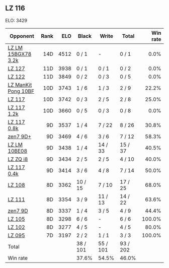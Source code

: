 ## LZ 116 ##

ELO: 3429

Opponent | Rank | ELO | Black | Write | Total | Win rate
---------|-----:|----:|-------|-------|-------|-------:
[LZ LM 15BGX78 3.2k](LZ%20LM%2015BGX78%203.2k.md) | 14D | 4512 | 0 / 1 | - | 0 / 1 | 0.0%
[LZ 127](LZ%20127.md) | 11D | 3938 | 0 / 1 | 0 / 1 | 0 / 2 | 0.0%
[LZ 122](LZ%20122.md) | 11D | 3849 | 0 / 2 | 0 / 3 | 0 / 5 | 0.0%
[LZ ManKit Pong 10BF](LZ%20ManKit%20Pong%2010BF.md) | 10D | 3743 | 1 / 6 | 1 / 3 | 2 / 9 | 22.2%
[LZ 117](LZ%20117.md) | 10D | 3742 | 0 / 3 | 2 / 5 | 2 / 8 | 25.0%
[LZ 117 1.2k](LZ%20117%201.2k.md) | 10D | 3660 | 0 / 5 | 0 / 3 | 0 / 8 | 0.0%
[LZ 117 0.8k](LZ%20117%200.8k.md) | 9D | 3537 | 1 / 4 | 7 / 22 | 8 / 26 | 30.8%
[zen7 9D+](zen7%209D+.md) | 9D | 3469 | 4 / 6 | 3 / 6 | 7 / 12 | 58.3%
[LZ LM 10BE08](LZ%20LM%2010BE08.md) | 9D | 3438 | 1 / 4 | 14 / 33 | 15 / 37 | 40.5%
[LZ ZQ i8](LZ%20ZQ%20i8.md) | 9D | 3434 | 2 / 5 | 2 / 5 | 4 / 10 | 40.0%
[LZ 117 0.4k](LZ%20117%200.4k.md) | 9D | 3414 | 3 / 6 | 4 / 8 | 7 / 14 | 50.0%
[LZ 108](LZ%20108.md) | 8D | 3362 | 10 / 15 | 7 / 10 | 17 / 25 | 68.0%
[LZ 111](LZ%20111.md) | 8D | 3354 | 3 / 9 | 11 / 13 | 14 / 22 | 63.6%
[zen7 9D](zen7%209D.md) | 8D | 3337 | 1 / 4 | 3 / 5 | 4 / 9 | 44.4%
[LZ 105](LZ%20105.md) | 8D | 3298 | 6 / 6 | - | 6 / 6 | 100.0%
[LZ 102](LZ%20102.md) | 8D | 3277 | 4 / 5 | - | 4 / 5 | 80.0%
[LZ 095](LZ%20095.md) | 7D | 3197 | 2 / 2 | 1 / 1 | 3 / 3 | 100.0%
Total | | | 38 / 101 | 55 / 101 | 93 / 202 | 
Win rate| | | 37.6% | 54.5% | 46.0% | 

